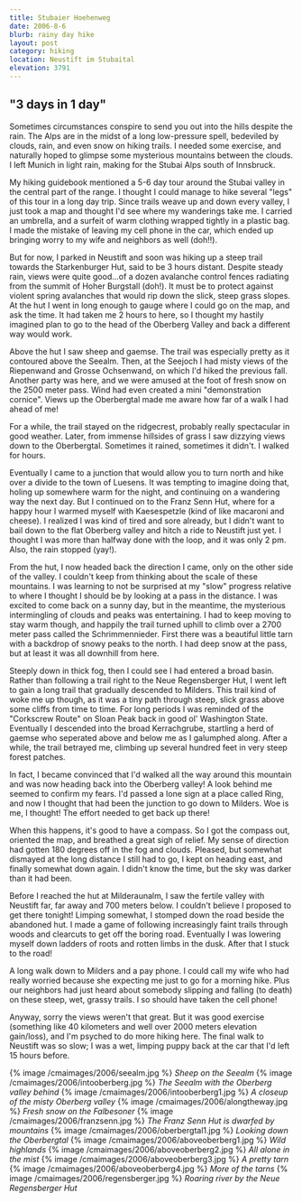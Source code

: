 ```yaml
---
title: Stubaier Hoehenweg
date: 2006-8-6
blurb: rainy day hike
layout: post
category: hiking
location: Neustift im Stubaital
elevation: 3791
---
```


<h2>"3 days in 1 day"</h2>


Sometimes circumstances conspire to send you out into the hills despite the rain. The Alps are in the midst of a long low-pressure spell, bedeviled by clouds, rain, and even snow on hiking trails. I needed some exercise, and naturally hoped to glimpse some mysterious mountains between the clouds. I left Munich in light rain, making for the Stubai Alps south of Innsbruck.

My hiking guidebook mentioned a 5-6 day tour around the Stubai valley in the central part of the range. I thought I could manage to hike several "legs" of this tour in a long day trip. Since trails weave up and down every valley, I just took a map and thought I'd see where my wanderings take me. I carried an umbrella, and a surfeit of warm clothing wrapped tightly in a plastic bag. I made the mistake of leaving my cell phone in the car, which ended up bringing worry to my wife and neighbors as well (doh!!).


But for now, I parked in Neustift and soon was hiking up a steep trail towards the Starkenburger Hut, said to be 3 hours distant. Despite steady rain, views were quite good...of a dozen avalanche control fences radiating from the summit of Hoher Burgstall (doh!). It must be to protect against violent spring avalanches that would rip down the slick, steep grass slopes. At the hut I went in long enough to gauge where I could go on the map, and ask the time. It had taken me 2 hours to here, so I thought my hastily imagined plan to go to the head of the Oberberg Valley and back a different way would work.


Above the hut I saw sheep and gaemse. The trail was especially pretty as it contoured above the Seealm. Then, at the Seejoch I had misty views of the Riepenwand and Grosse Ochsenwand, on which I'd hiked the previous fall. Another party was here, and we were amused at the foot of fresh snow on the 2500 meter pass. Wind had even created a mini "demonstration cornice". Views up the Oberbergtal made me aware how far of a walk I had ahead of me!


For a while, the trail stayed on the ridgecrest, probably really spectacular in good weather. Later, from immense hillsides of grass I saw dizzying views down to the Oberbergtal. Sometimes it rained, sometimes it didn't. I walked for hours.


Eventually I came to a junction that would allow you to turn north and hike over a divide to the town of Luesens. It was tempting to imagine doing that, holing up somewhere warm for the night, and continuing on a wandering way the next day. But I continued on to the Franz Senn Hut, where for a happy hour I warmed myself with Kaesespetzle (kind of like macaroni and cheese). I realized I was kind of tired and sore already, but I didn't want to bail down to the flat Oberberg valley and hitch a ride to Neustift just yet. I thought I was more than halfway done with the loop, and it was only 2 pm. Also, the rain stopped (yay!).


From the hut, I now headed back the direction I came, only on the other side of the valley. I couldn't keep from thinking about the scale of these mountains. I was learning to not be surprised at my "slow" progress relative to where I thought I should be by looking at a pass in the distance. I was excited to come back on a sunny day, but in the meantime, the mysterious intermingling of clouds and peaks was entertaining. I had to keep moving to stay warm though, and happily the trail turned uphill to climb over a 2700 meter pass called the Schrimmennieder. First there was a beautiful little tarn with a backdrop of snowy peaks to the north. I had deep snow at the pass, but at least it was all downhill from here.


Steeply down in thick fog, then I could see I had entered a broad basin. Rather than following a trail right to the Neue Regensberger Hut, I went left to gain a long trail that gradually descended to Milders. This trail kind of woke me up though, as it was a tiny path through steep, slick grass above some cliffs from time to time. For long periods I was reminded of the "Corkscrew Route" on Sloan Peak back in good ol' Washington State. Eventually I descended into the broad Kerrachgrube, startling a herd of gaemse who seperated above and below me as I galumphed along. After a while, the trail betrayed me, climbing up several hundred feet in very steep forest patches.


In fact, I became convinced that I'd walked all the way around this mountain and was now heading back into the Oberberg valley! A look behind me seemed to confirm my fears. I'd passed a lone sign at a place called Ring, and now I thought that had been the junction to go down to Milders. Woe is me, I thought! The effort needed to get back up there!


When this happens, it's good to have a compass. So I got the compass out, oriented the map, and breathed a great sigh of relief. My sense of direction had gotten 180 degrees off in the fog and clouds. Pleased, but somewhat dismayed at the long distance I still had to go, I kept on heading east, and finally somewhat down again. I didn't know the time, but the sky was darker than it had been.


Before I reached the hut at Milderaunalm, I saw the fertile valley with Neustift far, far away and 700 meters below. I couldn't believe I proposed to get there tonight! Limping somewhat, I stomped down the road beside the abandoned hut. I made a game of following increasingly faint trails through woods and clearcuts to get off the boring road. Eventually I was lowering myself down ladders of roots and rotten limbs in the dusk. After that I stuck to the road!


A long walk down to Milders and a pay phone. I could call my wife who had really worried because she expecting me just to go for a morning hike. Plus our neighbors had just heard about somebody slipping and falling (to death) on these steep, wet, grassy trails. I so should have taken the cell phone!


Anyway, sorry the views weren't that great. But it was good exercise (something like 40 kilometers and well over 2000 meters elevation gain/loss), and I'm psyched to do more hiking here. The final walk to Neustift was so slow; I was a wet, limping puppy back at the car that I'd left 15 hours before.

{% image /cmaimages/2006/seealm.jpg %}
<i>Sheep on the Seealm</i>
{% image /cmaimages/2006/intooberberg.jpg %}
<i>The Seealm with the Oberberg valley behind</i>
{% image /cmaimages/2006/intooberberg1.jpg %}
<i>A closeup of the misty Oberberg valley</i>
{% image /cmaimages/2006/alongtheway.jpg %}
<i>Fresh snow on the Falbesoner</i>
{% image /cmaimages/2006/franzsenn.jpg %}
<i>The Franz Senn Hut is dwarfed by mountains</i>
{% image /cmaimages/2006/oberbergtal1.jpg %}
<i>Looking down the Oberbergtal</i>
{% image /cmaimages/2006/aboveoberberg1.jpg %}
<i>Wild highlands</i>
{% image /cmaimages/2006/aboveoberberg2.jpg %}
<i>All alone in the mist</i>
{% image /cmaimages/2006/aboveoberberg3.jpg %}
<i>A pretty tarn</i>
{% image /cmaimages/2006/aboveoberberg4.jpg %}
<i>More of the tarns</i>
{% image /cmaimages/2006/regensberger.jpg %}
<i>Roaring river by the Neue Regensberger Hut</i>
